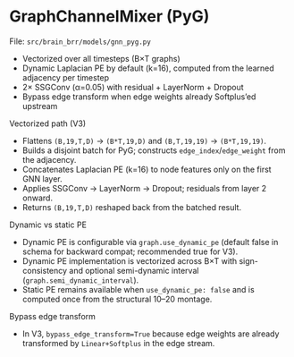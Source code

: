 # GraphChannelMixer (PyG)

File: `src/brain_brr/models/gnn_pyg.py`

- Vectorized over all timesteps (B×T graphs)
- Dynamic Laplacian PE by default (k=16), computed from the learned adjacency per timestep
- 2× SSGConv (α=0.05) with residual + LayerNorm + Dropout
- Bypass edge transform when edge weights already Softplus’ed upstream

Vectorized path (V3)

- Flattens `(B,19,T,D)` → `(B*T,19,D)` and `(B,T,19,19)` → `(B*T,19,19)`.
- Builds a disjoint batch for PyG; constructs `edge_index`/`edge_weight` from the adjacency.
- Concatenates Laplacian PE (k=16) to node features only on the first GNN layer.
- Applies SSGConv → LayerNorm → Dropout; residuals from layer 2 onward.
- Returns `(B,19,T,D)` reshaped back from the batched result.

Dynamic vs static PE

- Dynamic PE is configurable via `graph.use_dynamic_pe` (default false in schema for backward compat; recommended true for V3).
- Dynamic PE implementation is vectorized across B×T with sign-consistency and optional semi-dynamic interval (`graph.semi_dynamic_interval`).
- Static PE remains available when `use_dynamic_pe: false` and is computed once from the structural 10–20 montage.

Bypass edge transform

- In V3, `bypass_edge_transform=True` because edge weights are already transformed by `Linear+Softplus` in the edge stream.
